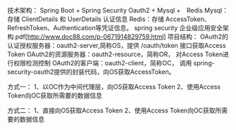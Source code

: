 技术架构：
Spring Boot + Spring Security Oauth2 + Mysql +　Redis
Mysql：存储 ClientDetails 和 UserDetails 认证信息
Redis：存储 AccessToken、RefreshToken、Authentication等凭证信息。
spring security 企业级应用安全架构.pdf[http://www.doc88.com/p-0671914829759.html]
项目结构：
OAuth2的认证授权服务器：oauth2-server,简称OS，提供 /oauth/token 接口获取Access Token
OAuth2的资源服务器：oauth2-resource，简称OR， 对Access Token进行权限检测控制
OAuth2的客户端：oauth2-client，简称OC， 调用 spring-security-oauth2提供的封装代码，向OS获取AccessToken。

方式一：
1、以OC作为中间代理层，向OS获取Access Token
2、使用Access Token向OC获取所需要的数据信息

方式二：
1、直接向OS获取Access Token
2、使用Access Token向OC获取所需要的数据信息
